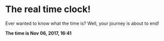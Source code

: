 # The real time clock!

Ever wanted to know what the time is? Well, your journey is about to end!

**The time is Nov 06, 2017, 16:41**